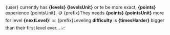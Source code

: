 {user} currently has **{levels} {levelsUnit}** or te be more exact, **{points}** experience {pointsUnit}.  🪙
{prefix}They needs **{points} {pointsUnit}** more for level **{nextLevel}**!  📊
{prefix}Leveling **difficulty** is **{timesHarder}** bigger than their first level ever...  📈